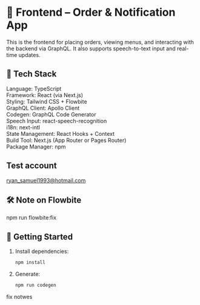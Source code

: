# 🧾 Frontend – Order & Notification App

This is the frontend for placing orders, viewing menus, and interacting with the backend via GraphQL. It also supports speech-to-text input and real-time updates.

## 🧰 Tech Stack

Language:           TypeScript  
Framework:          React (via Next.js)  
Styling:            Tailwind CSS + Flowbite  
GraphQL Client:     Apollo Client  
Codegen:            GraphQL Code Generator  
Speech Input:       react-speech-recognition  
i18n:               next-intl  
State Management:   React Hooks + Context  
Build Tool:         Next.js (App Router or Pages Router)  
Package Manager:    npm

## Test account

<ryan_samuel1993@hotmail.com>

## 🛠️ Note on Flowbite

npm run flowbite:fix

## 🚀 Getting Started

1. Install dependencies:

   ```bash
   npm install

2. Generate:

   ```bash
   npm run codegen

 fix notwes
